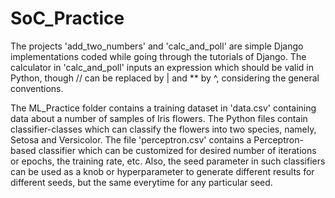 # SoC_Practice

The projects 'add_two_numbers' and 'calc_and_poll' are simple Django implementations coded while going through the tutorials of Django.
The calculator in 'calc_and_poll' inputs an expression which should be valid in Python, though // can be replaced by | and ** by ^, considering the general conventions.

The ML_Practice folder contains a training dataset in 'data.csv' containing data about a number of samples of Iris flowers. The Python files contain classifier-classes which can classify the flowers into two species, namely, Setosa and Versicolor.
The file 'perceptron.csv' contains a Perceptron-based classifier which can be customized for desired number of iterations or epochs, the training rate, etc.
Also, the seed parameter in such classifiers can be used as a knob or hyperparameter to generate different results for different seeds, but the same everytime for any particular seed.
